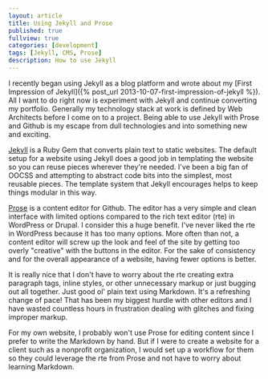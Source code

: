 ```yaml
---
layout: article
title: Using Jekyll and Prose
published: true
fullview: true
categories: [development]
tags: [Jekyll, CMS, Prose]
description: How to use Jekyll
---
```


I recently began using Jekyll as a blog platform and wrote about my [First Impression of Jekyll]({% post_url 2013-10-07-first-impression-of-jekyll %}). All I want to do right now is experiment with Jekyll and continue converting my portfolio. Generally my technology stack at work is defined by Web Architects before I come on to a project. Being able to use Jekyll with Prose and Github is my escape from dull technologies and into something new and exciting.

[Jekyll](http://jekyllrb.com/) is a Ruby Gem that converts plain text to static websites. The default setup for a website using Jekyll does a good job in templating the website so you can reuse pieces wherever they're needed. I've been a big fan of OOCSS and attempting to abstract code bits into the simplest, most reusable pieces. The template system that Jekyll encourages helps to keep things modular in this way.

[Prose](http://prose.io/ "Prose") is a content editor for Github. The editor has a very simple and clean interface with limited options compared to the rich text editor (rte) in WordPress or Drupal. I consider this a huge benefit. I've never liked the rte in WordPress because it has too many options. More often than not, a content editor will screw up the look and feel of the site by getting too overly "creative" with the buttons in the editor. For the sake of consistency and for the overall appearance of a website, having fewer options is better.

It is really nice that I don't have to worry about the rte creating extra paragraph tags, inline styles, or other unnecessary markup or just bugging out all together. Just good ol' plain text using Markdown. It's a refreshing change of pace! That has been my biggest hurdle with other editors and I have wasted countless hours in frustration dealing with glitches and fixing improper markup.

For my own website, I probably won't use Prose for editing content since I prefer to write the Markdown by hand. But if I were to create a website for a client such as a nonprofit organization, I would set up a workflow for them so they could leverage the rte from Prose and not have to worry about learning Markdown.
